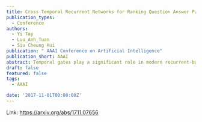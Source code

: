 ```yaml
---
title: Cross Temporal Recurrent Networks for Ranking Question Answer Pairs
publication_types:
  - Conference
authors:
  - Yi Tay
  - Luu_Anh_Tuan
  - Siu Cheung Hui
publication: " AAAI Conference on Artificial Intelligence"
publication_short: AAAI
abstract: Temporal gates play a significant role in modern recurrent-based neural encoders, enabling fine-grained control over recursive compositional operations over time. In recurrent models such as the long short-term memory (LSTM), temporal gates control the amount of information retained or discarded over time, not only playing an important role in influencing the learned representations but also serving as a protection against vanishing gradients. This paper explores the idea of learning temporal gates for sequence pairs (question and answer), jointly influencing the learned representations in a pairwise manner. In our approach, temporal gates are learned via 1D convolutional layers and then subsequently cross applied across question and answer for joint learning. Empirically, we show that this conceptually simple sharing of temporal gates can lead to competitive performance across multiple benchmarks. Intuitively, what our network achieves can be interpreted as learning representations of question and answer pairs that are aware of what each other is remembering or forgetting, i.e., pairwise temporal gating. Via extensive experiments, we show that our proposed model achieves state-of-the-art performance on two community-based QA datasets and competitive performance on one factoid-based QA dataset.
draft: false
featured: false
tags:
  - AAAI

date: '2017-11-01T00:00:00Z'
---
```

Link: https://arxiv.org/abs/1711.07656